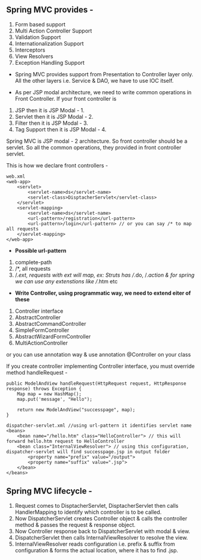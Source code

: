 ## Spring MVC provides -
1. Form based support
2. Multi Action Controller Support
3. Validation Support
4. Internationalization Support
5. Interceptors
6. View Resolvers
7. Exception Handling Support

* Spring MVC provides support from Presentation to Controller layer only. All the other layers i.e. Service & DAO, 
we have to use IOC itself.

* As per JSP modal architecture, we need to write common operations in Front Controller. If your front controller is
1. JSP then it is JSP Modal - 1.
2. Servlet then it is JSP Modal - 2.
3. Filter then it is JSP Modal - 3.
4. Tag Support then it is JSP Modal - 4.

Spring MVC is JSP modal - 2 architecture. So front controller should be a servlet. So all the common operations,
they provided in front controller servlet.

This is how we declare front controllers -
```
web.xml
<web-app>
	<servlet>
		<servlet-name>ds</servlet-name>
		<servlet-class>DisptacherServlet</servlet-class>
	</servlet>
	<servlet-mapping>
		<servlet-name>ds</servlet-name>
		<url-pattern>/registration</url-pattern>
		<url-pattern>/login</url-pattern> // or you can say /* to map all requests
	</servlet-mapping>
</web-app>
```
* **Possible url-pattern**
1. complete-path
2. /*, all requests
3. /*.ext, requests with ext will map, 
	ex: Struts has /*.do, /*.action & for spring we can use any extenstions like /*.htm etc

* **Write Controller, using programmatic way, we need to extend eiter of these**
1. Controller interface
2. AbstractController
3. AbstractCommandController
4. SimpleFormController
5. AbstractWizardFormController
6. MultiActionController

or you can use annotation way & use annotation @Controller on your class

If you create controller implementing Controller interface, you must override method handleRequest -
```
public ModelAndView handleRequest(HttpRequest request, HttpResponse response) throws Exception {
	Map map = new HashMap();
	map.put('message', "Hello");
	
	return new ModelAndView("successpage", map);
}

dispatcher-servlet.xml //using url-pattern it identifies servlet name
<beans>
	<bean name="/hello.htm" class="HelloController"> // this will forward hello.htm request to HelloController
	<bean class="InternalViewResolver"> // using this configuration, dispatcher-servlet will find successpage.jsp in output folder
		<property name="prefix" value="/output">
		<property name="suffix" value=".jsp">
	</bean>	
</beans>

```
## Spring MVC lifecycle -
1. Request comes to DisptacherServlet, DisptacherServlet then calls HandlerMapping to identify which controller is
	to be called. 
2. Now DispatcherServlet creates Controller object & calls the controller method & passes the request & response object.
3. Now Controller response back to DispatcherServlet with modal & view. 
4. DispatcherServlet then calls InternalViewResolver to resolve the view.
5. InternalViewResolver reads configuration i.e. prefix & suffix from configuration & forms the actual location,
	where it has to find .jsp.
